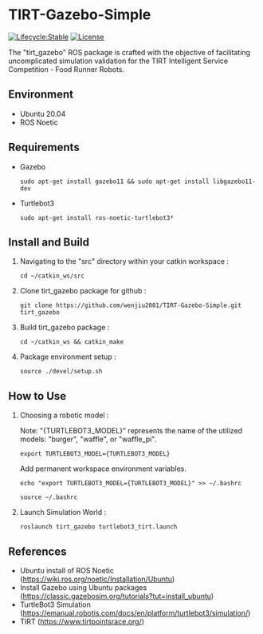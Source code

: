 # TIRT-Gazebo-Simple

[![Lifecycle:Stable](https://img.shields.io/badge/Lifecycle-Stable-97ca00)](<Redirect-URL>)
[![License](https://img.shields.io/badge/License-BSD_3--Clause-blue.svg)](https://opensource.org/licenses/BSD-3-Clause)

The "tirt_gazebo" ROS package is crafted with the objective of facilitating uncomplicated simulation validation for the TIRT Intelligent Service Competition - Food Runner Robots.

## Environment

- Ubuntu 20.04
- ROS Noetic

## Requirements

- Gazebo
   ```
   sudo apt-get install gazebo11 && sudo apt-get install libgazebo11-dev
   ```
- Turtlebot3
   ```
   sudo apt-get install ros-noetic-turtlebot3*
   ```

## Install and Build

1. Navigating to the "src" directory within your catkin workspace :
   ```
   cd ~/catkin_ws/src
   ```
2. Clone tirt_gazebo package for github :
   ```
   git clone https://github.com/wenjiu2001/TIRT-Gazebo-Simple.git tirt_gazebo
   ```
3. Build tirt_gazebo package :
   ```
   cd ~/catkin_ws && catkin_make
   ```
4. Package environment setup :
   ```
   source ./devel/setup.sh
   ```

## How to Use
1. Choosing a robotic model :

   Note: "{TURTLEBOT3_MODEL}" represents the name of the utilized models: "burger", "waffle", or "waffle_pi".
   ```
   export TURTLEBOT3_MODEL={TURTLEBOT3_MODEL}
   ```
   Add permanent workspace environment variables.
   ```
   echo "export TURTLEBOT3_MODEL={TURTLEBOT3_MODEL}" >> ~/.bashrc
   ```
   ```
   source ~/.bashrc
   ```
2. Launch Simulation World :
   ```
   roslaunch tirt_gazebo turtlebot3_tirt.launch
   ```
   
## References

- Ubuntu install of ROS Noetic (https://wiki.ros.org/noetic/Installation/Ubuntu)
- Install Gazebo using Ubuntu packages (https://classic.gazebosim.org/tutorials?tut=install_ubuntu)
- TurtleBot3 Simulation (https://emanual.robotis.com/docs/en/platform/turtlebot3/simulation/)
- TIRT (https://www.tirtpointsrace.org/)

